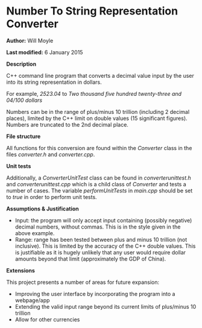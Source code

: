 # Number To String Representation Converter

**Author:** Will Moyle

**Last modified:** 6 January 2015

**Description**

C++ command line program that converts a decimal value input by the user into its string representation in dollars.

For example, *2523.04* to *Two thousand five hundred twenty-three and 04/100 dollars*

Numbers can be in the range of plus/minus 10 trillion (including 2 decimal places), limited by the C++ limit on double values (15 significant figures). Numbers are truncated to the 2nd decimal place.

**File structure**

All functions for this conversion are found within the *Converter* class in the files *converter.h* and *converter.cpp*.

**Unit tests**

Additionally, a *ConverterUnitTest* class can be found in *converterunittest.h* and *converterunittest.cpp* which is a child class of *Converter* and tests a number of cases. The variable *performUnitTests* in *main.cpp* should be set to *true* in order to perform unit tests.

**Assumptions & Justification**

- Input: the program will only accept input containing (possibly negative) decimal numbers, without commas. This is in the style given in the above example.
- Range: range has been tested between plus and minus 10 trillion (not inclusive). This is limited by the accuracy of the C++ double values. This is justifiable as it is hugely unlikely that any user would require dollar amounts beyond that limit (approximately the GDP of China). 

**Extensions**

This project presents a number of areas for future expansion:
- Improving the user interface by incorporating the program into a webpage/app
- Extending the valid input range beyond its current limits of plus/minus 10 trillion
- Allow for other currencies
